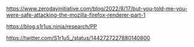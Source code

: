 
https://www.zerodayinitiative.com/blog/2022/8/17/but-you-told-me-you-were-safe-attacking-the-mozilla-firefox-renderer-part-1

https://blog.s1r1us.ninja/research/PP

https://twitter.com/S1r1u5_/status/1442727227880140800





